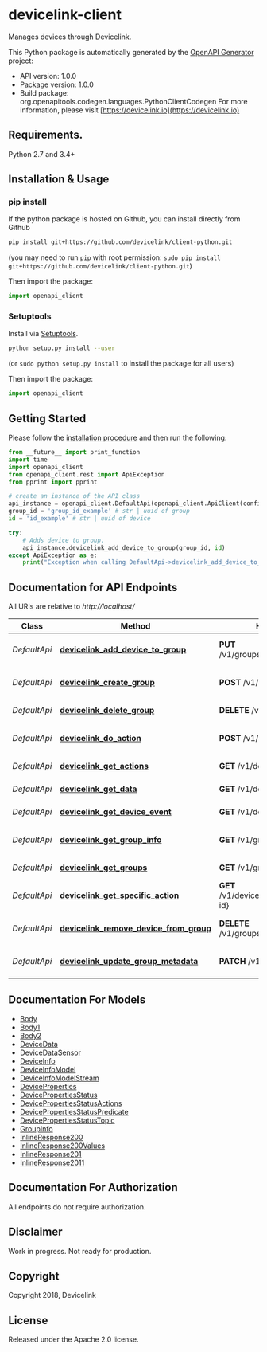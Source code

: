 # devicelink-client
Manages devices through Devicelink. 

This Python package is automatically generated by the [OpenAPI Generator](https://openapi-generator.tech) project:

- API version: 1.0.0
- Package version: 1.0.0
- Build package: org.openapitools.codegen.languages.PythonClientCodegen
For more information, please visit [https://devicelink.io](https://devicelink.io)

## Requirements.

Python 2.7 and 3.4+

## Installation & Usage
### pip install

If the python package is hosted on Github, you can install directly from Github

```sh
pip install git+https://github.com/devicelink/client-python.git
```
(you may need to run `pip` with root permission: `sudo pip install git+https://github.com/devicelink/client-python.git`)

Then import the package:
```python
import openapi_client 
```

### Setuptools

Install via [Setuptools](http://pypi.python.org/pypi/setuptools).

```sh
python setup.py install --user
```
(or `sudo python setup.py install` to install the package for all users)

Then import the package:
```python
import openapi_client
```

## Getting Started

Please follow the [installation procedure](#installation--usage) and then run the following:

```python
from __future__ import print_function
import time
import openapi_client
from openapi_client.rest import ApiException
from pprint import pprint

# create an instance of the API class
api_instance = openapi_client.DefaultApi(openapi_client.ApiClient(configuration))
group_id = 'group_id_example' # str | uuid of group
id = 'id_example' # str | uuid of device

try:
    # Adds device to group.
    api_instance.devicelink_add_device_to_group(group_id, id)
except ApiException as e:
    print("Exception when calling DefaultApi->devicelink_add_device_to_group: %s\n" % e)

```

## Documentation for API Endpoints

All URIs are relative to *http://localhost/*

Class | Method | HTTP request | Description
------------ | ------------- | ------------- | -------------
*DefaultApi* | [**devicelink_add_device_to_group**](docs/DefaultApi.md#devicelink_add_device_to_group) | **PUT** /v1/groups/{group_id}/device/{id} | Adds device to group.
*DefaultApi* | [**devicelink_create_group**](docs/DefaultApi.md#devicelink_create_group) | **POST** /v1/groups | Creates a device group.
*DefaultApi* | [**devicelink_delete_group**](docs/DefaultApi.md#devicelink_delete_group) | **DELETE** /v1/groups/{id} | Deletes a group.
*DefaultApi* | [**devicelink_do_action**](docs/DefaultApi.md#devicelink_do_action) | **POST** /v1/device/{id}/actions | Prompts a device action.
*DefaultApi* | [**devicelink_get_actions**](docs/DefaultApi.md#devicelink_get_actions) | **GET** /v1/device/{id}/actions | Gets device actions.
*DefaultApi* | [**devicelink_get_data**](docs/DefaultApi.md#devicelink_get_data) | **GET** /v1/device/{id}/properties | Gets device properties.
*DefaultApi* | [**devicelink_get_device_event**](docs/DefaultApi.md#devicelink_get_device_event) | **GET** /v1/device/{id}/events | Gets device events.
*DefaultApi* | [**devicelink_get_group_info**](docs/DefaultApi.md#devicelink_get_group_info) | **GET** /v1/groups/{id} | Gets a device group.
*DefaultApi* | [**devicelink_get_groups**](docs/DefaultApi.md#devicelink_get_groups) | **GET** /v1/groups | Gets device groups.
*DefaultApi* | [**devicelink_get_specific_action**](docs/DefaultApi.md#devicelink_get_specific_action) | **GET** /v1/device/{id}/actions/{action-id} | Gets a device action.
*DefaultApi* | [**devicelink_remove_device_from_group**](docs/DefaultApi.md#devicelink_remove_device_from_group) | **DELETE** /v1/groups/{group_id}/device/{id} | Removes device from a group.
*DefaultApi* | [**devicelink_update_group_metadata**](docs/DefaultApi.md#devicelink_update_group_metadata) | **PATCH** /v1/groups/{id} | Updates group information.


## Documentation For Models

 - [Body](docs/Body.md)
 - [Body1](docs/Body1.md)
 - [Body2](docs/Body2.md)
 - [DeviceData](docs/DeviceData.md)
 - [DeviceDataSensor](docs/DeviceDataSensor.md)
 - [DeviceInfo](docs/DeviceInfo.md)
 - [DeviceInfoModel](docs/DeviceInfoModel.md)
 - [DeviceInfoModelStream](docs/DeviceInfoModelStream.md)
 - [DeviceProperties](docs/DeviceProperties.md)
 - [DevicePropertiesStatus](docs/DevicePropertiesStatus.md)
 - [DevicePropertiesStatusActions](docs/DevicePropertiesStatusActions.md)
 - [DevicePropertiesStatusPredicate](docs/DevicePropertiesStatusPredicate.md)
 - [DevicePropertiesStatusTopic](docs/DevicePropertiesStatusTopic.md)
 - [GroupInfo](docs/GroupInfo.md)
 - [InlineResponse200](docs/InlineResponse200.md)
 - [InlineResponse200Values](docs/InlineResponse200Values.md)
 - [InlineResponse201](docs/InlineResponse201.md)
 - [InlineResponse2011](docs/InlineResponse2011.md)


## Documentation For Authorization

 All endpoints do not require authorization.


## Disclaimer

Work in progress. Not ready for production.

## Copyright

Copyright 2018, Devicelink

## License

Released under the Apache 2.0 license.




